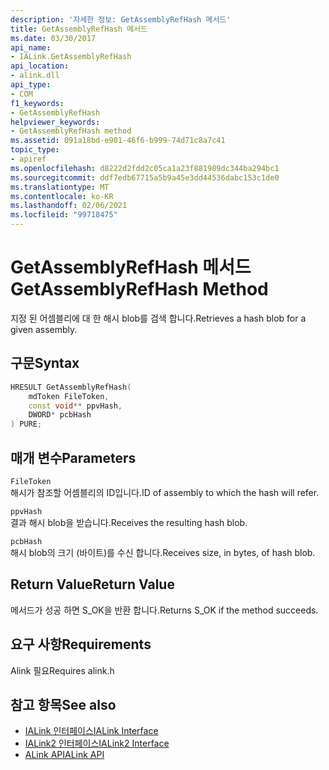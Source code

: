```yaml
---
description: '자세한 정보: GetAssemblyRefHash 메서드'
title: GetAssemblyRefHash 메서드
ms.date: 03/30/2017
api_name:
- IALink.GetAssemblyRefHash
api_location:
- alink.dll
api_type:
- COM
f1_keywords:
- GetAssemblyRefHash
helpviewer_keywords:
- GetAssemblyRefHash method
ms.assetid: 091a18bd-e901-46f6-b999-74d71c8a7c41
topic_type:
- apiref
ms.openlocfilehash: d8222d2fdd2c05ca1a23f881989dc344ba294bc1
ms.sourcegitcommit: ddf7edb67715a5b9a45e3dd44536dabc153c1de0
ms.translationtype: MT
ms.contentlocale: ko-KR
ms.lasthandoff: 02/06/2021
ms.locfileid: "99718475"
---
```

# <a name="getassemblyrefhash-method"></a><span data-ttu-id="15ea6-103">GetAssemblyRefHash 메서드</span><span class="sxs-lookup"><span data-stu-id="15ea6-103">GetAssemblyRefHash Method</span></span>

<span data-ttu-id="15ea6-104">지정 된 어셈블리에 대 한 해시 blob를 검색 합니다.</span><span class="sxs-lookup"><span data-stu-id="15ea6-104">Retrieves a hash blob for a given assembly.</span></span>  
  
## <a name="syntax"></a><span data-ttu-id="15ea6-105">구문</span><span class="sxs-lookup"><span data-stu-id="15ea6-105">Syntax</span></span>  
  
```cpp  
HRESULT GetAssemblyRefHash(  
    mdToken FileToken,  
    const void** ppvHash,  
    DWORD* pcbHash  
) PURE;  
```  
  
## <a name="parameters"></a><span data-ttu-id="15ea6-106">매개 변수</span><span class="sxs-lookup"><span data-stu-id="15ea6-106">Parameters</span></span>  

 `FileToken`  
 <span data-ttu-id="15ea6-107">해시가 참조할 어셈블리의 ID입니다.</span><span class="sxs-lookup"><span data-stu-id="15ea6-107">ID of assembly to which the hash will refer.</span></span>  
  
 `ppvHash`  
 <span data-ttu-id="15ea6-108">결과 해시 blob을 받습니다.</span><span class="sxs-lookup"><span data-stu-id="15ea6-108">Receives the resulting hash blob.</span></span>  
  
 `pcbHash`  
 <span data-ttu-id="15ea6-109">해시 blob의 크기 (바이트)를 수신 합니다.</span><span class="sxs-lookup"><span data-stu-id="15ea6-109">Receives size, in bytes, of hash blob.</span></span>  
  
## <a name="return-value"></a><span data-ttu-id="15ea6-110">Return Value</span><span class="sxs-lookup"><span data-stu-id="15ea6-110">Return Value</span></span>  

 <span data-ttu-id="15ea6-111">메서드가 성공 하면 S_OK을 반환 합니다.</span><span class="sxs-lookup"><span data-stu-id="15ea6-111">Returns S_OK if the method succeeds.</span></span>  
  
## <a name="requirements"></a><span data-ttu-id="15ea6-112">요구 사항</span><span class="sxs-lookup"><span data-stu-id="15ea6-112">Requirements</span></span>  

 <span data-ttu-id="15ea6-113">Alink 필요</span><span class="sxs-lookup"><span data-stu-id="15ea6-113">Requires alink.h</span></span>  
  
## <a name="see-also"></a><span data-ttu-id="15ea6-114">참고 항목</span><span class="sxs-lookup"><span data-stu-id="15ea6-114">See also</span></span>

- [<span data-ttu-id="15ea6-115">IALink 인터페이스</span><span class="sxs-lookup"><span data-stu-id="15ea6-115">IALink Interface</span></span>](ialink-interface.md)
- [<span data-ttu-id="15ea6-116">IALink2 인터페이스</span><span class="sxs-lookup"><span data-stu-id="15ea6-116">IALink2 Interface</span></span>](ialink2-interface.md)
- [<span data-ttu-id="15ea6-117">ALink API</span><span class="sxs-lookup"><span data-stu-id="15ea6-117">ALink API</span></span>](index.md)
